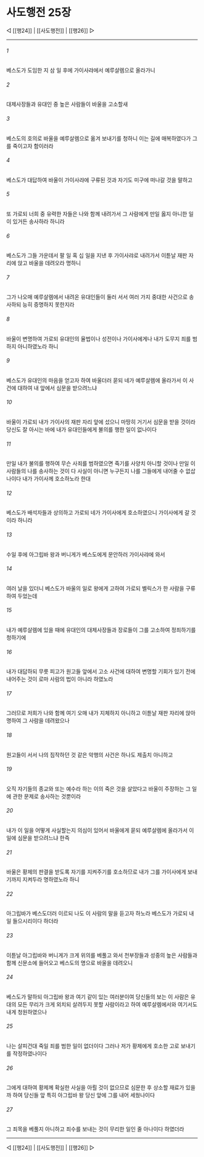 # 사도행전 25장

◁ [[행24]] | [[사도행전]] | [[행26]] ▷
***

###### 1
베스도가 도임한 지 삼 일 후에 가이사랴에서 예루살렘으로 올라가니

###### 2
대제사장들과 유대인 중 높은 사람들이 바울을 고소할새

###### 3
베스도의 호의로 바울을 예루살렘으로 옮겨 보내기를 청하니 이는 길에 매복하였다가 그를 죽이고자 함이러라

###### 4
베스도가 대답하여 바울이 가이사랴에 구류된 것과 자기도 미구에 떠나갈 것을 말하고

###### 5
또 가로되 너희 중 유력한 자들은 나와 함께 내려가서 그 사람에게 만일 옳지 아니한 일이 있거든 송사하라 하니라

###### 6
베스도가 그들 가운데서 팔 일 혹 십 일을 지낸 후 가이사랴로 내려가서 이튿날 재판 자리에 앉고 바울을 데려오라 명하니

###### 7
그가 나오매 예루살렘에서 내려온 유대인들이 둘러 서서 여러 가지 중대한 사건으로 송사하되 능히 증명하지 못한지라

###### 8
바울이 변명하여 가로되 유대인의 율법이나 성전이나 가이사에게나 내가 도무지 죄를 범하지 아니하였노라 하니

###### 9
베스도가 유대인의 마음을 얻고자 하여 바울더러 묻되 네가 예루살렘에 올라가서 이 사건에 대하여 내 앞에서 심문을 받으려느냐

###### 10
바울이 가로되 내가 가이사의 재판 자리 앞에 섰으니 마땅히 거기서 심문을 받을 것이라 당신도 잘 아시는 바에 내가 유대인들에게 불의를 행한 일이 없나이다

###### 11
만일 내가 불의를 행하여 무슨 사죄를 범하였으면 죽기를 사양치 아니할 것이나 만일 이 사람들의 나를 송사하는 것이 다 사실이 아니면 누구든지 나를 그들에게 내어줄 수 없삽나이다 내가 가이사께 호소하노라 한대

###### 12
베스도가 배석자들과 상의하고 가로되 네가 가이사에게 호소하였으니 가이사에게 갈 것이라 하니라

###### 13
수일 후에 아그립바 왕과 버니게가 베스도에게 문안하러 가이사랴에 와서

###### 14
여러 날을 있더니 베스도가 바울의 일로 왕에게 고하여 가로되 벨릭스가 한 사람을 구류하여 두었는데

###### 15
내가 예루살렘에 있을 때에 유대인의 대제사장들과 장로들이 그를 고소하여 정죄하기를 청하기에

###### 16
내가 대답하되 무릇 피고가 원고들 앞에서 고소 사건에 대하여 변명할 기회가 있기 전에 내어주는 것이 로마 사람의 법이 아니라 하였노라

###### 17
그러므로 저희가 나와 함께 여기 오매 내가 지체하지 아니하고 이튿날 재판 자리에 앉아 명하여 그 사람을 데려왔으나

###### 18
원고들이 서서 나의 짐작하던 것 같은 악행의 사건은 하나도 제출치 아니하고

###### 19
오직 자기들의 종교와 또는 예수라 하는 이의 죽은 것을 살았다고 바울이 주장하는 그 일에 관한 문제로 송사하는 것뿐이라

###### 20
내가 이 일을 어떻게 사실할는지 의심이 있어서 바울에게 묻되 예루살렘에 올라가서 이 일에 심문을 받으려느냐 한즉

###### 21
바울은 황제의 판결을 받도록 자기를 지켜주기를 호소하므로 내가 그를 가이사에게 보내기까지 지켜두라 명하였노라 하니

###### 22
아그립바가 베스도더러 이르되 나도 이 사람의 말을 듣고자 하노라 베스도가 가로되 내일 들으시리이다 하더라

###### 23
이튿날 아그립바와 버니게가 크게 위의를 베풀고 와서 천부장들과 성중의 높은 사람들과 함께 신문소에 들어오고 베스도의 명으로 바울을 데려오니

###### 24
베스도가 말하되 아그립바 왕과 여기 같이 있는 여러분이여 당신들의 보는 이 사람은 유대의 모든 무리가 크게 외치되 살려두지 못할 사람이라고 하여 예루살렘에서와 여기서도 내게 청원하였으나

###### 25
나는 살피건대 죽일 죄를 범한 일이 없더이다 그러나 저가 황제에게 호소한 고로 보내기를 작정하였나이다

###### 26
그에게 대하여 황제께 확실한 사실을 아뢸 것이 없으므로 심문한 후 상소할 재료가 있을까 하여 당신들 앞 특히 아그립바 왕 당신 앞에 그를 내어 세웠나이다

###### 27
그 죄목을 베풀지 아니하고 죄수를 보내는 것이 무리한 일인 줄 아나이다 하였더라

***
◁ [[행24]] | [[사도행전]] | [[행26]] ▷